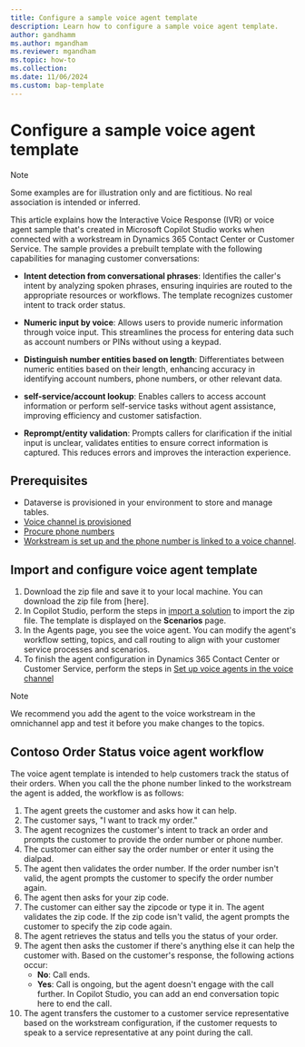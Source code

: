 ```yaml
---
title: Configure a sample voice agent template
description: Learn how to configure a sample voice agent template.
author: gandhamm
ms.author: mgandham
ms.reviewer: mgandham
ms.topic: how-to 
ms.collection: 
ms.date: 11/06/2024
ms.custom: bap-template
---
```


# Configure a sample voice agent template

 > [!NOTE]
 > Some examples are for illustration only and are fictitious. No real association is intended or inferred.

This article explains how the Interactive Voice Response (IVR) or voice agent sample that's created in Microsoft Copilot Studio  works when connected with a workstream in Dynamics 365 Contact Center or Customer Service. The sample provides a prebuilt template with the following capabilities for managing customer conversations:

- **Intent detection from conversational phrases**: Identifies the caller's intent by analyzing spoken phrases, ensuring inquiries are routed to the appropriate resources or workflows. The template recognizes customer intent to track order status.

- **Numeric input by voice**: Allows users to provide numeric information through voice input. This streamlines the process for entering data such as account numbers or PINs without using a keypad.

- **Distinguish number entities based on length**: Differentiates between numeric entities based on their length, enhancing accuracy in identifying account numbers, phone numbers, or other relevant data.

- **self-service/account lookup**: Enables callers to access account information or perform self-service tasks without agent assistance, improving efficiency and customer satisfaction.

- **Reprompt/entity validation**: Prompts callers for clarification if the initial input is unclear, validates entities to ensure correct information is captured. This reduces errors and improves the interaction experience.

## Prerequisites

- Dataverse is provisioned in your environment to store and manage tables.
- [Voice channel is provisioned](../implement/provision-channels.md)
- [Procure phone numbers](/dynamics365/customer-service/administer/voice-channel-manage-phone-numbers?context=/dynamics365/contact-center/context/administer-context)
-  [Workstream is set up and the phone number is linked to a voice channel](/dynamics365/customer-service/administer/voice-channel-inbound-calling?context=/dynamics365/contact-center/context/administer-context). 

## Import and configure voice agent template

1. Download the zip file and save it to your local machine. You can download the zip file from [here].
1. In Copilot Studio, perform the steps in [import a solution](/microsoft-copilot-studio/authoring-export-import-copilot-components#import-a-solution-to-add-component-collections-to-an-environment) to import the zip file. The template is displayed on the **Scenarios** page.
1. In the Agents page, you see the voice agent. You can modify the agent's workflow setting, topics, and call routing to align with your customer service processes and scenarios.
1. To finish the agent configuration in Dynamics 365 Contact Center or Customer Service, perform the steps in [Set up voice agents in the voice channel](/customer-service/administer/voice-channel-pva-bots)

 > [!NOTE]
 >  We recommend you add the agent to the voice workstream in the omnichannel app and test it before you make changes to the topics.

## Contoso Order Status voice agent workflow

The voice agent template is intended to help customers track the status of their orders. When you call the the phone number linked to the workstream the agent is added, the workflow is as follows:

1. The agent greets the customer and asks how it can help.
1. The customer says, "I want to track my order."
1. The agent recognizes the customer's intent to track an order and prompts the customer to provide the order number or phone number. 
1. The customer can either say the order number or enter it using the dialpad. 
1. The agent then validates the order number. If the order number isn't valid, the agent prompts the customer to specify the order number again.  
1. The agent then asks for your zip code. 
1. The customer can either say the zipcode or type it in. The agent validates the zip code. If the zip code isn't valid, the agent prompts the customer to specify the zip code again.
1. The agent retrieves the status and tells you the status of your order.
1. The agent then asks the customer if there's anything else it can help the customer with. Based on the customer's response, the following actions occur:
     - **No**: Call ends. 
     - **Yes**: Call is ongoing, but the agent doesn't engage with the call further. In Copilot Studio, you can add an end conversation topic here to end the call.
1. The agent transfers the customer to a customer service representative based on the workstream configuration, if the customer requests to speak to a service representative at any point during the call. 

